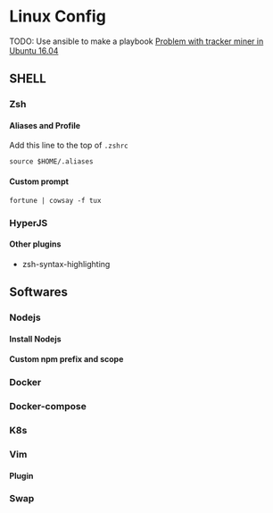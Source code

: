 # Linux Config
TODO: Use ansible to make a playbook
[Problem with tracker miner in Ubuntu 16.04](https://askubuntu.com/questions/346211/tracker-store-and-tracker-miner-fs-eating-up-my-cpu-on-every-startup)

## SHELL

### Zsh

#### Aliases and Profile

Add this line to the top of `.zshrc`

```
source $HOME/.aliases
```

#### Custom prompt

```
fortune | cowsay -f tux
```

### HyperJS

#### Other plugins
- zsh-syntax-highlighting

## Softwares

### Nodejs
#### Install Nodejs
#### Custom npm prefix and scope

### Docker
### Docker-compose
### K8s

### Vim
#### Plugin 

### Swap
